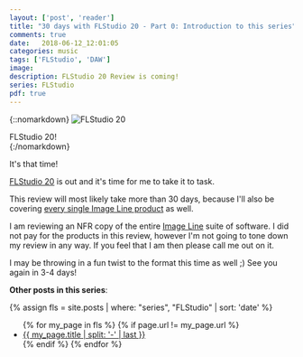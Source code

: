 ```yaml
---
layout: ['post', 'reader']
title: "30 days with FLStudio 20 - Part 0: Introduction to this series"
comments: true
date:   2018-06-12_12:01:05 
categories: music
tags: ['FLStudio', 'DAW']
image:
description: FLStudio 20 Review is coming!
series: FLStudio
pdf: true
---
```


{::nomarkdown}
    <img src="/assets/FLStudio/FLSplash.png" alt="FLStudio 20">
<div class="image-caption">FLStudio 20!</div>
{:/nomarkdown}

It's that time!

[FLStudio 20](https://www.image-line.com/flstudio/?) is out and it's time for me to take it to task.

This review will most likely take more than 30 days, because I'll also be covering [every single Image Line product](https://www.image-line.com/plugins/category/all/) as well.

I am reviewing an NFR copy of the entire [Image Line](https://www.image-line.com) suite of software. I did not pay for the products in this review, however I'm not going to tone down my review in any way. If you feel that I am then please call me out on it.

I may be throwing in a fun twist to the format this time as well ;) See you again in 3-4 days!


**Other posts in this series**:

{% assign fls = site.posts | where: "series", "FLStudio" | sort: 'date' %}
<ul>
{% for my_page in fls %} 
    {% if page.url != my_page.url  %}
        <li><a class="page-link" href="{{ my_page.url | prepend: site.baseurl }}">{{ my_page.title | split: '-' | last }}</a></li>
    {% endif %}
{% endfor %}
</ul>

